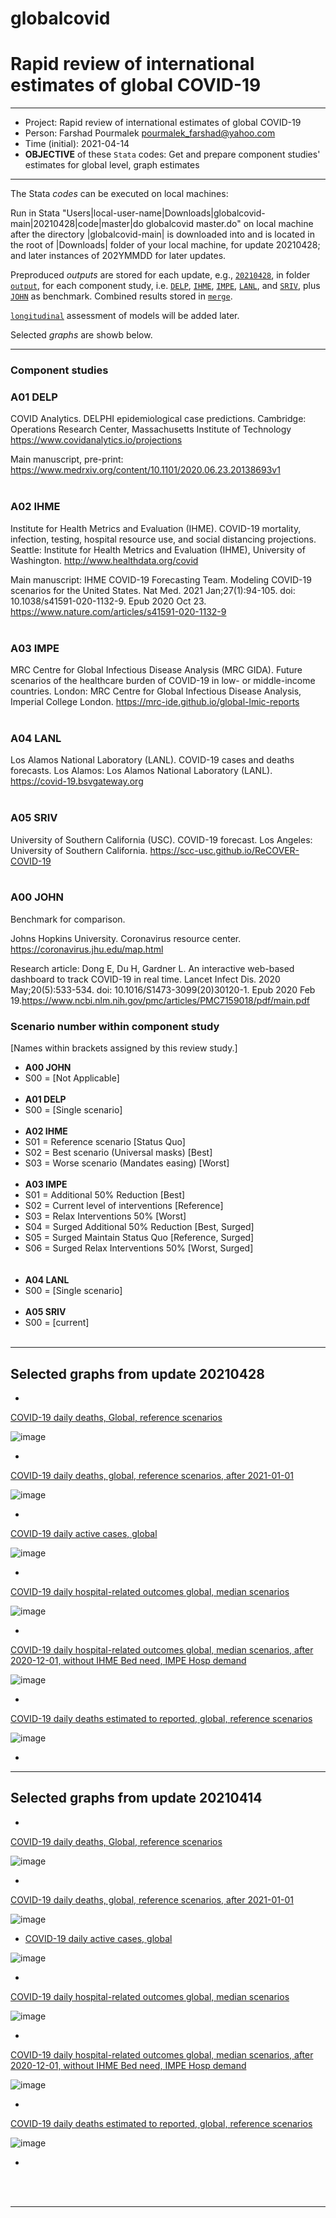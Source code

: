 # globalcovid
# Rapid review of international estimates of global COVID-19

********************************************************************************************************************************************
* Project: Rapid review of international estimates of global COVID-19
* Person: Farshad Pourmalek pourmalek_farshad@yahoo.com
* Time (initial): 2021-04-14
* **OBJECTIVE** of these `Stata` codes: Get and prepare component studies' estimates for global level, graph estimates
********************************************************************************************************************************************

The Stata _codes_ can be executed on local machines:

Run in Stata "Users|local-user-name|Downloads|globalcovid-main|20210428|code|master|do globalcovid master.do" on local machine after the directory |globalcovid-main| is downloaded into and is located in the root of |Downloads| folder of your local machine, for update 20210428; and later instances of 202YMMDD for later updates.

Preproduced _outputs_ are stored for each update, e.g., [`20210428`](https://github.com/pourmalek/globalcovid/tree/main/20210428), in folder [`output`](https://github.com/pourmalek/globalcovid/tree/main/20210428/output), for each component study, i.e. [`DELP`](https://github.com/pourmalek/globalcovid/tree/main/20210428/output/DELP), [`IHME`](https://github.com/pourmalek/globalcovid/tree/main/20210428/output/IHME), [`IMPE`](https://github.com/pourmalek/globalcovid/tree/main/20210428/output/IMPE), [`LANL`](https://github.com/pourmalek/globalcovid/tree/main/20210428/output/LANL), and [`SRIV`](https://github.com/pourmalek/globalcovid/tree/main/20210428/output/SRIV), plus [`JOHN`](https://github.com/pourmalek/globalcovid/tree/main/20210428/output/JOHN) as benchmark. Combined results stored in [`merge`](https://github.com/pourmalek/globalcovid/tree/main/20210428/output/merge). 

[`longitudinal`](https://github.com/pourmalek/globalcovid/tree/main/longitudinal) assessment of models will be added later. 

Selected _graphs_ are showb below. 

********************************************************************************************************************************************

### Component studies

### A01 DELP
COVID Analytics. DELPHI epidemiological case predictions. Cambridge: Operations Research Center, Massachusetts Institute of Technology https://www.covidanalytics.io/projections

Main manuscript, pre-print: https://www.medrxiv.org/content/10.1101/2020.06.23.20138693v1
<br/><br/>

### A02 IHME
Institute for Health Metrics and Evaluation (IHME). COVID-19 mortality, infection, testing, hospital resource use, and social distancing projections. Seattle: Institute for Health Metrics and Evaluation (IHME), University of Washington. http://www.healthdata.org/covid

Main manuscript: IHME COVID-19 Forecasting Team. Modeling COVID-19 scenarios for the United States. Nat Med. 2021 Jan;27(1):94-105. doi: 10.1038/s41591-020-1132-9. Epub 2020 Oct 23. https://www.nature.com/articles/s41591-020-1132-9
<br/><br/>

### A03 IMPE
MRC Centre for Global Infectious Disease Analysis (MRC GIDA). Future scenarios of the healthcare burden of COVID-19 in low- or middle-income countries. London: MRC Centre for Global Infectious Disease Analysis, Imperial College London. https://mrc-ide.github.io/global-lmic-reports
<br/><br/>

### A04 LANL
Los Alamos National Laboratory (LANL). COVID-19 cases and deaths forecasts. Los Alamos: Los Alamos National Laboratory (LANL). https://covid-19.bsvgateway.org
<br/><br/>

### A05 SRIV
University of Southern California (USC). COVID-19 forecast. Los Angeles: University of Southern California. https://scc-usc.github.io/ReCOVER-COVID-19
<br/><br/>

### A00 JOHN
Benchmark for comparison.

Johns Hopkins University. Coronavirus resource center. https://coronavirus.jhu.edu/map.html 

Research article: Dong E, Du H, Gardner L. An interactive web-based dashboard to track COVID-19 in real time. Lancet Infect Dis. 2020 May;20(5):533-534. doi: 10.1016/S1473-3099(20)30120-1. Epub 2020 Feb 19.https://www.ncbi.nlm.nih.gov/pmc/articles/PMC7159018/pdf/main.pdf


### Scenario number within component study


[Names within brackets assigned by this review study.]

* **A00 JOHN**
* S00 = [Not Applicable]
<br/><br/>
* **A01 DELP** 
* S00 = [Single scenario]
<br/><br/>
* **A02 IHME** 
* S01 = Reference scenario [Status Quo] 
* S02 = Best scenario (Universal masks) [Best]
* S03 = Worse scenario (Mandates easing) [Worst] 
<br/><br/>
* **A03 IMPE** 
* S01 = Additional 50% Reduction [Best]	
* S02 = Current level of interventions [Reference] 			
* S03 = Relax Interventions 50% [Worst]
* S04 = Surged Additional 50% Reduction [Best, Surged]
* S05 = Surged Maintain Status Quo [Reference, Surged] 	
* S06 = Surged Relax Interventions 50% [Worst, Surged]	
<br/><br/>
* **A04 LANL** 
* S00 = [Single scenario]
<br/><br/>
* **A05 SRIV**
* S00 = [current]
<br/><br/>

********************************************************************************************************************************************

## Selected graphs from update 20210428

*
[COVID-19 daily deaths, Global, reference scenarios](https://github.com/pourmalek/globalcovid/blob/main/20210428/output/merge/graph%2011%20COVID-19%20daily%20deaths%2C%20global%2C%20reference%20scenarios.pdf)

![image](https://user-images.githubusercontent.com/30849720/116601081-e4d06200-a8de-11eb-997e-5f9d4f0ebe3e.png)


*
[COVID-19 daily deaths, global, reference scenarios, after 2021-01-01](https://github.com/pourmalek/globalcovid/blob/main/20210428/output/merge/graph%2012%20COVID-19%20daily%20deaths%2C%20global%2C%20reference%20scenarios%2C%202021-01-01%20on.pdf)

![image](https://user-images.githubusercontent.com/30849720/116601258-26f9a380-a8df-11eb-83c7-2f7b924ffcbb.png)

* 
[COVID-19 daily active cases, global](https://github.com/pourmalek/globalcovid/blob/main/20210428/output/merge/graph%2061%20COVID-19%20daily%20active%20cases.pdf)

![image](https://user-images.githubusercontent.com/30849720/116601405-54dee800-a8df-11eb-861c-dab802964208.png)

*
[COVID-19 daily hospital-related outcomes global, median scenarios](https://github.com/pourmalek/globalcovid/blob/main/20210428/output/merge/graph%2071%20COVID-19%20hospital-related%20outcomes.pdf)

![image](https://user-images.githubusercontent.com/30849720/116601531-78099780-a8df-11eb-8a75-68e53678520a.png)

*
[COVID-19 daily hospital-related outcomes global, median scenarios, after 2020-12-01, without IHME Bed need, IMPE Hosp demand](https://github.com/pourmalek/globalcovid/blob/main/20210428/output/merge/graph%2073%20COVID-19%20hospital-related%20outcomes%2C%20wo%20extremes%2C%202021-01-01%20on.pdf)

![image](https://user-images.githubusercontent.com/30849720/116601654-9374a280-a8df-11eb-9001-0877be166612.png)

*

[COVID-19 daily deaths estimated to reported, global, reference scenarios](https://github.com/pourmalek/globalcovid/blob/main/20210428/output/merge/graph%2092%20COVID-19%20daily%20deaths%20estimated%20to%20reported%2C%20global%2C%20reference%20scenarios%2C%202021-01-01%20on.pdf)

![image](https://user-images.githubusercontent.com/30849720/116601776-b606bb80-a8df-11eb-88ca-467fb0328db7.png)

*


********************************************************************************************************************************************

## Selected graphs from update 20210414

*
[COVID-19 daily deaths, Global, reference scenarios](https://github.com/pourmalek/globalcovid/blob/main/20210414/output/merge/graph%2011%20COVID-19%20daily%20deaths%2C%20global%2C%20reference%20scenarios.pdf)

![image](https://user-images.githubusercontent.com/30849720/116565488-c8bac980-a8ba-11eb-80a8-7d4496ed217c.png)

*
[COVID-19 daily deaths, global, reference scenarios, after 2021-01-01](https://github.com/pourmalek/globalcovid/blob/main/20210414/output/merge/graph%2012%20COVID-19%20daily%20deaths%2C%20global%2C%20reference%20scenarios%2C%202021-01-01%20on.pdf)

![image](https://user-images.githubusercontent.com/30849720/116574073-3b7b7300-a8c2-11eb-9800-d7180c3e6f58.png)

* [COVID-19 daily active cases, global](https://github.com/pourmalek/globalcovid/blob/main/20210414/output/merge/graph%2061%20COVID-19%20daily%20active%20cases.pdf)

![image](https://user-images.githubusercontent.com/30849720/116574409-885f4980-a8c2-11eb-9561-785adab428ba.png)

*
[COVID-19 daily hospital-related outcomes global, median scenarios](https://github.com/pourmalek/globalcovid/blob/main/20210414/output/merge/graph%2071%20COVID-19%20hospital-related%20outcomes.pdf)

![image](https://user-images.githubusercontent.com/30849720/116574621-c3617d00-a8c2-11eb-80bb-fe9064b501ff.png)

*
[COVID-19 daily hospital-related outcomes global, median scenarios, after 2020-12-01, without IHME Bed need, IMPE Hosp demand](https://github.com/pourmalek/globalcovid/blob/main/20210414/output/merge/graph%2073%20COVID-19%20hospital-related%20outcomes%2C%20wo%20extremes%2C%202021-01-01%20on.pdf)

![image](https://user-images.githubusercontent.com/30849720/116574950-11768080-a8c3-11eb-8b7f-1e94a31ec1e7.png)

*

[COVID-19 daily deaths estimated to reported, global, reference scenarios](https://github.com/pourmalek/globalcovid/blob/main/20210414/output/merge/graph%2092%20COVID-19%20daily%20deaths%20estimated%20to%20reported%2C%20global%2C%20reference%20scenarios%2C%202021-01-01%20on.pdf)

![image](https://user-images.githubusercontent.com/30849720/116581330-10e0e880-a8c9-11eb-904e-9edadf98b072.png)

*
<br/><br/>

********************************************************************************************************************************************

